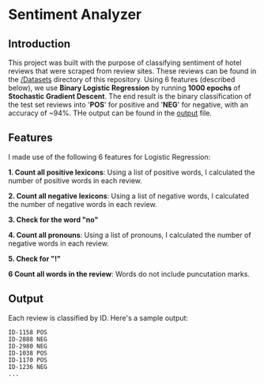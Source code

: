 # Sentiment Analyzer

## Introduction

This project was built with the purpose of classifying sentiment of hotel reviews that were scraped from review sites. These reviews can be found in the [/Datasets](https://github.com/rajchandak/Sentiment-Analyzer/tree/master/Datasets) directory of this repository. Using 6 features (described below), we use **Binary Logistic Regression** by running **1000 epochs** of **Stochastic Gradient Descent**. The end result is the binary classification of the test set reviews into '**POS**' for positive and '**NEG**' for negative, with an accuracy of ~94%. THe output can be found in the [output](https://github.com/rajchandak/Sentiment-Analyzer/blob/master/output.txt) file.

## Features

I made use of the following 6 features for Logistic Regression:

**1. Count all positive lexicons**: Using a list of positive words, I calculated the number of positive words in each review.

**2. Count all negative lexicons**: Using a list of negative words, I calculated the number of negative words in each review.

**3. Check for the word "no"**

**4. Count all pronouns**: Using a list of pronouns, I calculated the  number of negative words in each review.

**5. Check for "!"**

**6 Count all words in the review**: Words do not include puncutation marks.

## Output

Each review is classified by ID. Here's a sample output:

```
ID-1158	POS
ID-2888	NEG
ID-2980	NEG
ID-1038	POS
ID-1170	POS
ID-1236	NEG
...
```
